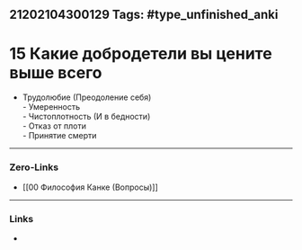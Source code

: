 21202104300129
Tags: #type_unfinished_anki 
---
# 15 Какие добродетели вы цените выше всего

 - Трудолюбие (Преодоление себя)<br> - Умеренность<br> - Чистоплотность (И в бедности)<br> - Отказ от плоти<br> - Принятие смерти

---
### Zero-Links
- [[00 Философия Канке (Вопросы)]]
---
### Links
-
